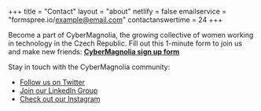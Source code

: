 +++
title = "Contact"
layout = "about"
netlify = false
emailservice = "formspree.io/example@email.com"
contactanswertime = 24
+++

Become a part of CyberMagnolia, the growing collective of women working in technology in the Czech Republic. Fill out this 1-minute form to join us and make new friends:
**[CyberMagnolia sign up form](https://docs.google.com/forms/d/e/1FAIpQLSdSJjxdho3MrOk2iF7q75kk2d90Bft37ziBiin9TIZ3GC-f_w/viewform?usp=sf_link)**



Stay in touch with the CyberMagnolia community:

* [Follow us on Twitter](https://twitter.com/cybermagnolia)
* [Join our LinkedIn Group](https://www.linkedin.com/groups/8982270/)
* [Check out our Instagram](https://instagram.com/cybermagnolia)
